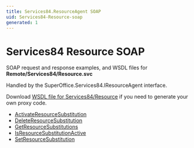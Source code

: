 ```yaml
---
title: Services84.ResourceAgent SOAP
uid: Services84-Resource-soap
generated: 1
---
```


# Services84 Resource SOAP

SOAP request and response examples, and WSDL files for **Remote/Services84/Resource.svc**

Handled by the <see cref="T:SuperOffice.Services84.IResourceAgent">SuperOffice.Services84.IResourceAgent</see> interface.

Download [WSDL file for Services84/Resource](../Services84-Resource.md) if you need to generate your own proxy code.

* [ActivateResourceSubstitution](ActivateResourceSubstitution.md)
* [DeleteResourceSubstitution](DeleteResourceSubstitution.md)
* [GetResourceSubstitutions](GetResourceSubstitutions.md)
* [IsResourceSubstitutionActive](IsResourceSubstitutionActive.md)
* [SetResourceSubstitution](SetResourceSubstitution.md)
